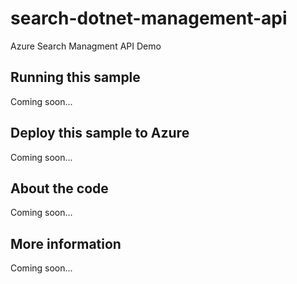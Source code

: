 # search-dotnet-management-api
Azure Search Managment API Demo
## Running this sample
Coming soon...
## Deploy this sample to Azure
Coming soon...
## About the code
Coming soon...
## More information
Coming soon...